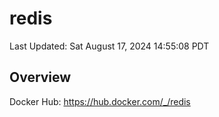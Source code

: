 # redis

Last Updated: Sat August 17, 2024 14:55:08 PDT

## Overview
Docker Hub: https://hub.docker.com/_/redis
